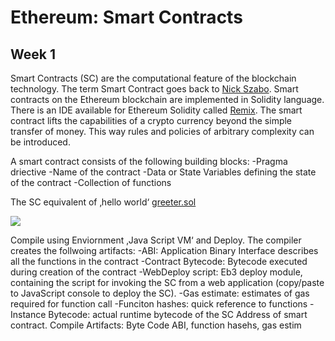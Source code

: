 # Ethereum: Smart Contracts
## Week 1
Smart Contracts (SC) are the computational feature of the blockchain technology. The term Smart Contract goes back to [Nick Szabo](http://www.alamut.com/subj/economics/nick_szabo/smartContracts.html). Smart contracts on the Ethereum blockchain are implemented in Solidity language. There is an IDE available for Ethereum Solidity called [Remix](https://remix.ethereum.org).
The smart contract lifts the capabilities of a crypto currency beyond the simple transfer of money. This way rules and policies of arbitrary complexity can be introduced.

A smart contract consists of the following building blocks:
-Pragma driective
-Name of the contract
-Data or State Variables defining the state of the contract
-Collection of functions

The SC equivalent of ‚hello world‘
[greeter.sol](https://gist.githubusercontent.com/GianRothfuchs/fcdaddad12a910040897a0382c9a875d/Greeter.sol)

[![](scrnshot1.gif)](scrnshot1.gif)

Compile using Enviornment ‚Java Script VM‘ and Deploy. The compiler creates the follwoing artifacts:
-ABI: Application Binary Interface describes all the functions in the contract
-Contract Bytecode: Bytecode executed during creation of the contract
-WebDeploy script: Eb3 deploy module, containing the script for invoking the SC from a web application (copy/paste to JavaScript console to deploy the SC).
-Gas estimate: estimates of gas required for function call
-Funciton hashes: quick reference to functions
-Instance Bytecode: actual runtime bytecode of the SC
Address of smart contract. Compile Artifacts: Byte Code ABI, function hasehs, gas estim



